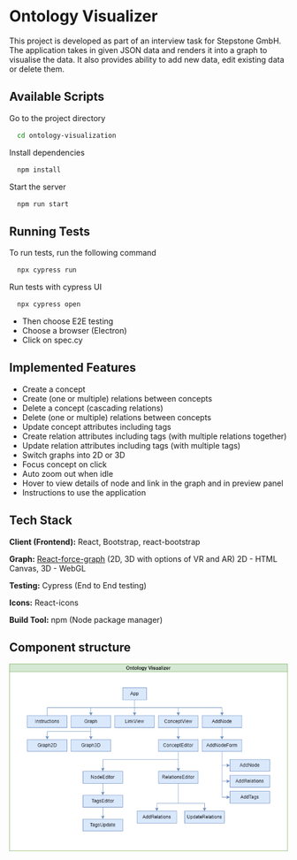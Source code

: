 # Ontology Visualizer

This project is developed as part of an interview task for Stepstone GmbH.
The application takes in given JSON data and renders it into a graph to visualise
the data. It also provides ability to add new data, edit existing data or delete them.

## Available Scripts

Go to the project directory

```bash
  cd ontology-visualization
```

Install dependencies

```bash
  npm install
```

Start the server

```bash
  npm run start
```

## Running Tests

To run tests, run the following command

```bash
  npx cypress run
```

Run tests with cypress UI

```bash
  npx cypress open
```

- Then choose E2E testing
- Choose a browser (Electron)
- Click on spec.cy

## Implemented Features

- Create a concept
- Create (one or multiple) relations between concepts
- Delete a concept (cascading relations)
- Delete (one or multiple) relations between concepts
- Update concept attributes including tags
- Create relation attributes including tags (with multiple relations together)
- Update relation attributes including tags (with multiple tags)
- Switch graphs into 2D or 3D
- Focus concept on click
- Auto zoom out when idle
- Hover to view details of node and link in the graph and in preview panel
- Instructions to use the application

## Tech Stack

**Client (Frontend):** React, Bootstrap, react-bootstrap

**Graph:** [React-force-graph](https://www.npmjs.com/package/react-force-graph) (2D, 3D with options of VR and AR) 2D - HTML Canvas, 3D - WebGL

**Testing:** Cypress (End to End testing)

**Icons:** React-icons

**Build Tool:** npm (Node package manager)

## Component structure

![App Screenshot](https://github.com/Nithinrajvr/ontology-visualization/blob/main/public/Component%20diagram.png)
